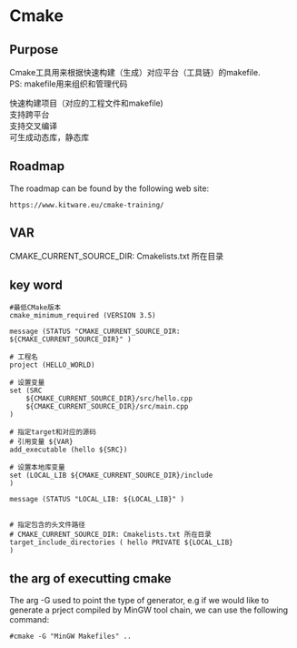 # Cmake
## Purpose
Cmake工具用来根据快速构建（生成）对应平台（工具链）的makefile.  
PS: makefile用来组织和管理代码  
  
  
快速构建项目（对应的工程文件和makefile)  
支持跨平台  
支持交叉编译  
可生成动态库，静态库  

## Roadmap
The roadmap can be found by the following web site:
```
https://www.kitware.eu/cmake-training/
```

## VAR
CMAKE_CURRENT_SOURCE_DIR: Cmakelists.txt 所在目录

## key word
```
#最低CMake版本
cmake_minimum_required (VERSION 3.5)

message (STATUS "CMAKE_CURRENT_SOURCE_DIR: ${CMAKE_CURRENT_SOURCE_DIR}" )

# 工程名
project (HELLO_WORLD)

# 设置变量
set (SRC 
    ${CMAKE_CURRENT_SOURCE_DIR}/src/hello.cpp
    ${CMAKE_CURRENT_SOURCE_DIR}/src/main.cpp
)

# 指定target和对应的源码
# 引用变量 ${VAR}
add_executable (hello ${SRC})

# 设置本地库变量
set (LOCAL_LIB ${CMAKE_CURRENT_SOURCE_DIR}/include
)

message (STATUS "LOCAL_LIB: ${LOCAL_LIB}" )


# 指定包含的头文件路径
# CMAKE_CURRENT_SOURCE_DIR: Cmakelists.txt 所在目录
target_include_directories ( hello PRIVATE ${LOCAL_LIB}
)
```

## the arg of executting cmake
The arg -G used to point the type of generator, e.g if we would like to generate a prject compiled by MinGW tool chain, we can use the following command:
```
#cmake -G "MinGW Makefiles" ..
```

